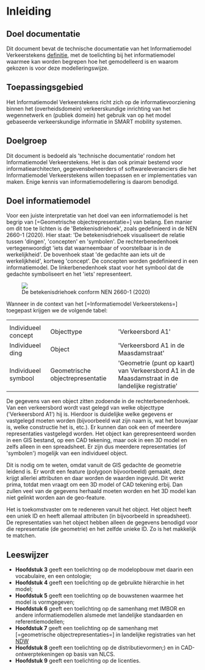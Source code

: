 # Inleiding

## Doel documentatie
Dit document bevat de technische documentatie van het Informatiemodel Verkeerstekens [definitie](https://docs.crow.nl/verkeersborden/definitielijst#Informatiemodel_Verkeersborden), met de toelichting bij het informatiemodel waarmee kan worden begrepen hoe het gemodelleerd is en waarom gekozen is voor deze modelleringswijze. 


## Toepassingsgebied
Het Informatiemodel Verkeerstekens richt zich op de informatievoorziening binnen het (overheidsdomein) verkeerskundige inrichting van het wegennetwerk en (publiek domein) het gebruik van op het model gebaseerde verkeerskundige informatie in SMART mobility systemen.


## Doelgroep
Dit document is bedoeld als 'technische documentatie' rondom het Informatiemodel Verkeerstekens. Het is dan ook primair bestemd voor informatiearchitecten, gegevensbeheerders of softwareleveranciers die het Informatiemodel Verkeerstekens willen toepassen en er implementaties van maken. Enige kennis van informatiemodellering is daarom benodigd. 


## Doel informatiemodel
Voor een juiste interpretatie van het doel van een informatiemodel is het begrip van [=Geometrische objectrepresentatie=] van belang. Een manier om dit toe te lichten is de 'Betekenisdriehoek', zoals gedefinieerd in de NEN 2660-1 (2020). Hier staat: 'De betekenisdriehoek visualiseert de relatie tussen 'dingen', 'concepten' en 'symbolen'. De rechterbenedenhoek vertegenwoordigt 'iets dat waarneembaar of voorstelbaar is in de werkelijkheid'. De bovenhoek staat 'de gedachte aan iets uit de werkelijkheid', kortweg 'concept'. De concepten worden gedefinieerd in een informatiemodel. De linkerbenedenhoek staat voor het symbool dat de gedachte symboliseert en het 'iets' representeert.  


<figure>
<img src="./hoofdstukken/media/representatie.png">
<figcaption>De betekenisdriehoek conform NEN 2660-1 (2020)</caption>
</figure>


Wanneer in de context van het [=Informatiemodel Verkeerstekens=] toegepast krijgen we de volgende tabel:

<table class="wikitable">
<tr>
<th> 
</th>
<th> 
</th>
<th> 
</th></tr>
<tr>
<td> Individueel concept </td>
<td> Objecttype </td>
<td> 'Verkeersbord A1'
</td></tr>
<tr>
<td> Individueel ding </td>
<td> Object </td>
<td> 'Verkeersbord A1 in de Maasdamstraat'
</td></tr>
 <tr>
<td> Individueel symbool </td>
<td> Geometrische objectrepresentatie </td>
<td> 'Geometrie (punt op kaart) van Verkeersbord A1 in de Maasdamstraat in de landelijke registratie'
</td></tr>
</table>

<p> De gegevens van een object zitten zodoende in de rechterbenedenhoek. Van een verkeersbord wordt vast gelegd van welke objecttype ('Verkeersbord A1') hij is. Hierdoor is duidelijke welke gegevens er vastgelegd moeten worden (bijvoorbeeld wat zijn naam is, wat het bouwjaar is, welke constructie het is, etc.). Er kunnen dan ook een of meerdere representaties vastgelegd worden. Het object kan gerepresenteerd worden in een GIS bestand, op een CAD tekening, maar ook in een 3D model en zelfs alleen in een spreadsheet. Er zijn dus meerdere representaties (of 'symbolen') mogelijk van een individueel object.</p>

<p> Dit is nodig om te weten, omdat vanuit de GIS gedachte de geometrie leidend is. Er wordt een feature (polygoon bijvoorbeeld) gemaakt, deze krijgt allerlei attributen en daar worden de waarden ingevuld. Dit werkt prima, totdat men vraagt om een 3D model of CAD tekening erbij. Dan zullen veel van de gegevens herhaald moeten worden en het 3D model kan niet gelinkt worden aan de geo-feature. </p> 

<p> Het is toekomstvaster om te redeneren vanuit het object. Het object heeft een uniek ID en heeft allemaal attributen (in bijvoorbeeld in spreadsheet). De representaties van het object hebben alleen de gegevens benodigd voor die representatie (de geometrie) en het zelfde unieke ID. Zo is het makkelijk te matchen. </p>



## Leeswijzer

* **Hoofdstuk 3** geeft een toelichting op de modelopbouw met daarin een vocabulaire, en een ontologie;
* **Hoofdstuk 4**  geeft een toelichting op de gebruikte hiërarchie in het model;
* **Hoofdstuk 5**  geeft een toelichting op de bouwstenen waarmee het model is vormgegeven;
* **Hoofdstuk 6** geeft een toelichting op de samenhang met IMBOR en andere informatiemodellen alsmede met landelijke standaarden en referentiemodellen;
* **Hoofdstuk 7** geeft een toelichting op de samenhang met [=geometrische objectrepresentaties=] in landelijke registraties van het [NDW](http://docs.crow.nl/verkeersborden/definitielijst#NDW)
* **Hoofdstuk 8** geeft een toelichting op de distributievormen;) en in CAD-ontwerptekeningen op basis van NLCS. 
* **Hoofdstuk 9** geeft een toelichting op de licenties.

